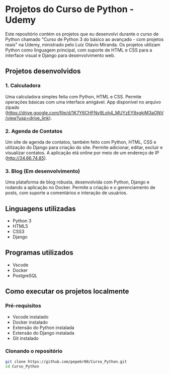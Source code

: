 # Projetos do Curso de Python - Udemy

Este repositório contém os projetos que eu desenvolvi durante o curso de Python chamado "Curso de Python 3 do básico ao avançado - com projetos reais" na Udemy, ministrado pelo Luiz Otávio Miranda. Os projetos utilizam Python como linguagem principal, com suporte de HTML e CSS para a interface visual e Django para desenvolvimento web.

## Projetos desenvolvidos

### 1. Calculadora 
Uma calculadora simples feita com Python, HTML e CSS. Permite operações básicas com uma interface amigável. App disponível no arquivo zipado
(https://drive.google.com/file/d/1K7Y6CHFNy9Loh4_MUYzEY8sgkjM3aONV/view?usp=drive_link).

### 2. Agenda de Contatos 
Um site de agenda de contatos, também feito com Python, HTML, CSS e utilização do Django para criação do site. Permite adicionar, editar, excluir e visualizar contatos. A aplicação etá online por meio de um endereço de IP (http://34.66.74.85).

### 3. Blog (Em desenvolvimento)
Uma plataforma de blog robusta, desenvolvida com Python, Django e rodando a aplicação no Docker. Permite a criação e o gerenciamento de posts, com suporte a comentários e interação de usuários.

## Linguagens utilizadas

- Python 3
- HTML5
- CSS3
- Django

## Programas utilizados 

- Vscode
- Docker
- PostgreSQL

## Como executar os projetos localmente

### Pré-requisitos

- Vscode instalado
- Docker instalado
- Extensão do Python instalada
- Extensão do Django instalada
- Git instalado

### Clonando o repositório

```bash
git clone https://github.com/pepebr00/Curso_Python.git
cd Curso_Python
